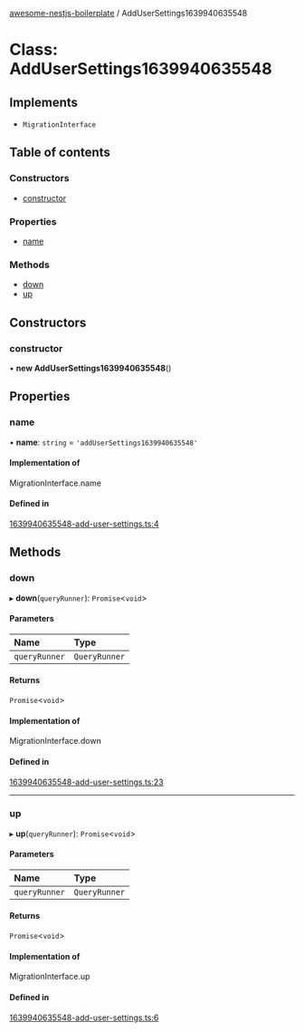 [awesome-nestjs-boilerplate](../README.md) / AddUserSettings1639940635548

# Class: AddUserSettings1639940635548

## Implements

- `MigrationInterface`

## Table of contents

### Constructors

- [constructor](AddUserSettings1639940635548.md#constructor)

### Properties

- [name](AddUserSettings1639940635548.md#name)

### Methods

- [down](AddUserSettings1639940635548.md#down)
- [up](AddUserSettings1639940635548.md#up)

## Constructors

### constructor

• **new AddUserSettings1639940635548**()

## Properties

### name

• **name**: `string` = `'addUserSettings1639940635548'`

#### Implementation of

MigrationInterface.name

#### Defined in

[1639940635548-add-user-settings.ts:4](https://github.com/klub-deepak/poc_doc_generation_3/blob/afd7f83/src/database/migrations/1639940635548-add-user-settings.ts#L4)

## Methods

### down

▸ **down**(`queryRunner`): `Promise`<`void`\>

#### Parameters

| Name | Type |
| :------ | :------ |
| `queryRunner` | `QueryRunner` |

#### Returns

`Promise`<`void`\>

#### Implementation of

MigrationInterface.down

#### Defined in

[1639940635548-add-user-settings.ts:23](https://github.com/klub-deepak/poc_doc_generation_3/blob/afd7f83/src/database/migrations/1639940635548-add-user-settings.ts#L23)

___

### up

▸ **up**(`queryRunner`): `Promise`<`void`\>

#### Parameters

| Name | Type |
| :------ | :------ |
| `queryRunner` | `QueryRunner` |

#### Returns

`Promise`<`void`\>

#### Implementation of

MigrationInterface.up

#### Defined in

[1639940635548-add-user-settings.ts:6](https://github.com/klub-deepak/poc_doc_generation_3/blob/afd7f83/src/database/migrations/1639940635548-add-user-settings.ts#L6)
